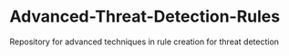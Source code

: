 # Advanced-Threat-Detection-Rules
Repository for advanced techniques in rule creation for threat detection
